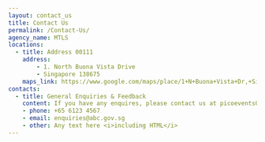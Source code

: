 ```yaml
---
layout: contact_us
title: Contact Us
permalink: /Contact-Us/
agency_name: MTLS
locations:
  - title: Address 00111
    address:
        - 1. North Buona Vista Drive
        - Singapore 138675
    maps_link: https://www.google.com/maps/place/1+N+Buona+Vista+Dr,+Singapore+138675/@1.3054075,103.7887384,17z/data=!3m1!4b1!4m5!3m4!1s0x31da1a43b6c4fc13:0xe0f68e977a69968f!8m2!3d1.3054021!4d103.7909271!5m1!1e1
contacts:
  - title: General Enquiries & Feedback
    content: If you have any enquires, please contact us at picoevents01@pico.com 
    - phone: +65 6123 4567
    - email: enquiries@abc.gov.sg
    - other: Any text here <i>including HTML</i>
---
```

